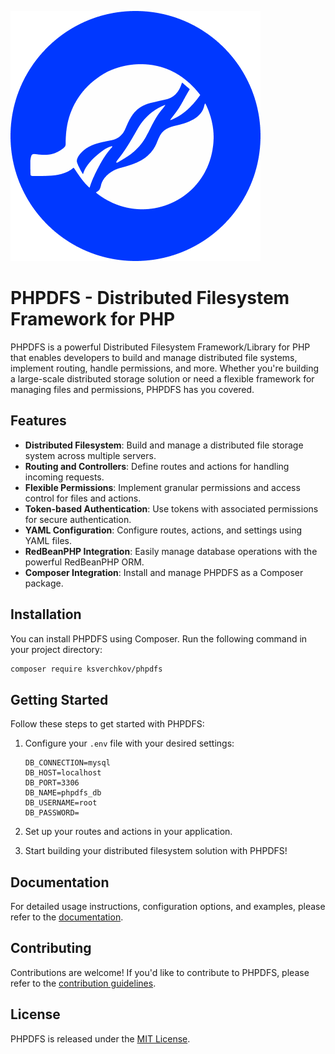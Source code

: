 ![PHPDFS Logo](php-dfs.png)

# PHPDFS - Distributed Filesystem Framework for PHP

PHPDFS is a powerful Distributed Filesystem Framework/Library for PHP that enables developers to build and manage distributed file systems, implement routing, handle permissions, and more. Whether you're building a large-scale distributed storage solution or need a flexible framework for managing files and permissions, PHPDFS has you covered.

## Features

- **Distributed Filesystem**: Build and manage a distributed file storage system across multiple servers.
- **Routing and Controllers**: Define routes and actions for handling incoming requests.
- **Flexible Permissions**: Implement granular permissions and access control for files and actions.
- **Token-based Authentication**: Use tokens with associated permissions for secure authentication.
- **YAML Configuration**: Configure routes, actions, and settings using YAML files.
- **RedBeanPHP Integration**: Easily manage database operations with the powerful RedBeanPHP ORM.
- **Composer Integration**: Install and manage PHPDFS as a Composer package.

## Installation

You can install PHPDFS using Composer. Run the following command in your project directory:

```sh
composer require ksverchkov/phpdfs
```

## Getting Started

Follow these steps to get started with PHPDFS:

1. Configure your `.env` file with your desired settings:

   ```plaintext
   DB_CONNECTION=mysql
   DB_HOST=localhost
   DB_PORT=3306
   DB_NAME=phpdfs_db
   DB_USERNAME=root
   DB_PASSWORD=
   ```

2. Set up your routes and actions in your application.

3. Start building your distributed filesystem solution with PHPDFS!

## Documentation

For detailed usage instructions, configuration options, and examples, please refer to the [documentation](https://github.com/ksverchkov/phpdfs-framework/wiki).

## Contributing

Contributions are welcome! If you'd like to contribute to PHPDFS, please refer to the [contribution guidelines](CONTRIBUTING.md).

## License

PHPDFS is released under the [MIT License](LICENSE).

